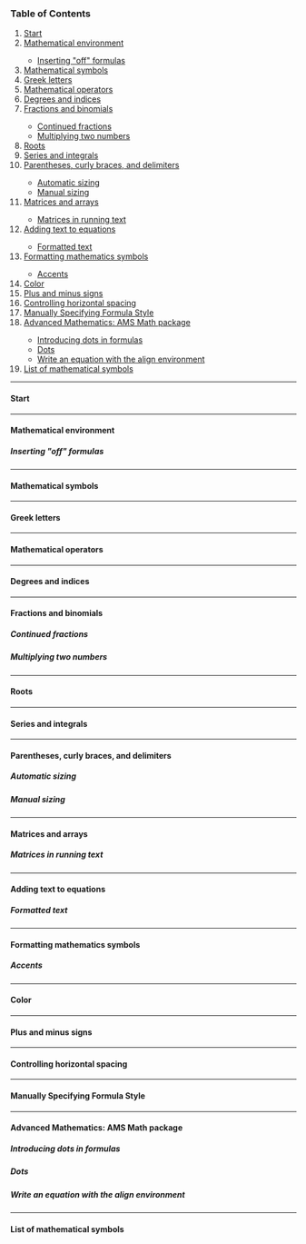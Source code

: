 <!-- Table of Contents -->
<h3>Table of Contents</h3>
<nav>
    <ol>
    	  <li><a href="#start">Start</a></li>
        <li><a href="#mathematical-environment">Mathematical environment</a></li>
        <ul>
            <li><a href="#inserting-off-formulas">Inserting "off" formulas</a></li>
        </ul>
    	  <li><a href="#mathematical-symbols">Mathematical symbols</a></li>
        <li><a href="#greek-letters">Greek letters</a></li>
        <li><a href="#mathematical-operators">Mathematical operators</a></li>
        <li><a href="#degrees-indices">Degrees and indices</a></li>
        <li><a href="#fractions-binomials">Fractions and binomials</a></li>
        <ul>
            <li><a href="#continued-fractions">Continued fractions</a></li>
            <li><a href="#multiplying-two-numbers">Multiplying two numbers</a></li>
        </ul>
        <li><a href="#roots">Roots</a></li>
        <li><a href="#series-integrals">Series and integrals</a></li>
        <li><a href="#parentheses-curly-braces-delimiters">Parentheses, curly braces, and delimiters</a></li>
        <ul>
            <li><a href="#automatic-sizing">Automatic sizing</a></li>
            <li><a href="#manual-sizing">Manual sizing</a></li>
        </ul>
        <li><a href="#matrices-arrays">Matrices and arrays</a></li>
        <ul>
            <li><a href="#matrices-in-running-text">Matrices in running text</a></li>
        </ul>
        <li><a href="#adding-text-to-equations">Adding text to equations</a></li>
        <ul>
            <li><a href="#formatted-text">Formatted text</a></li>
        </ul>
        <li><a href="#formatting-mathematics-symbols">Formatting mathematics symbols</a></li>
        <ul>
            <li><a href="#accents">Accents</a></li>
        </ul>
        <li><a href="#color">Color</a></li>
        <li><a href="#plus-minus-signs">Plus and minus signs</a></li>
        <li><a href="#controlling-horizontal-spacing">Controlling horizontal spacing</a></li>
        <li><a href="#manually-specifying-formula-style">Manually Specifying Formula Style</a></li>
        <li><a href="#advanced-mathematics">Advanced Mathematics: AMS Math package</a></li>
        <ul>
            <li><a href="#introducing-dots-in-formulas">Introducing dots in formulas</a></li>
            <li><a href="#dots">Dots</a></li>
            <li><a href="#align-environment">Write an equation with the align environment</a></li>
        </ul>
        <li><a href="#list-of-mathematical-symbols">List of mathematical symbols</a></li>
    </ol>
</nav>

---

<!-- Start -->
<h4 id="start">Start</h4>

---

<!-- Mathematical environment -->
<h4 id="mathematical-environment">Mathematical environment</h4>

<!-- Inserting "off" formulas -->
<h5 id="face-smiling">Inserting "off" formulas</h5>

---

<!-- Mathematical symbols -->
<h4 id="mathematical-symbols">Mathematical symbols</h4>

---

<!-- Greek letters -->
<h4 id="greek-letters">Greek letters</h4>

---

<!-- Mathematical operators -->
<h4 id="mathematical-operators">Mathematical operators</h4>

---

<!-- Degrees and indices -->
<h4 id="degrees-indices">Degrees and indices</h4>

---

<!-- Fractions and binomials -->
<h4 id="fractions-binomials">Fractions and binomials</h4>

<!-- Continued fractions -->
<h5 id="continued-fractions">Continued fractions</h5>

<!-- Multiplying two numbers -->
<h5 id="multiplying-two-numbers">Multiplying two numbers</h5>

---

<!-- Roots -->
<h4 id="roots">Roots</h4>

---

<!-- Series and integrals -->
<h4 id="series-integrals">Series and integrals</h4>

---

<!-- Parentheses, curly braces, and delimiters -->
<h4 id="parentheses-curly-braces-delimiters">Parentheses, curly braces, and delimiters</h4>

<!-- Automatic sizing -->
<h5 id="automatic-sizing">Automatic sizing</h5>

<!-- Manual sizing -->
<h5 id="manual-sizing">Manual sizing</h5>

---

<!-- Matrices and arrays -->
<h4 id="matrices-arrays">Matrices and arrays</h4>

<!-- Matrices in running text -->
<h5 id="matrices-in-running-text">Matrices in running text</h5>

---

<!-- Adding text to equations -->
<h4 id="adding-text-to-equations">Adding text to equations</h4>

<!-- Formatted text -->
<h5 id="formatted-text">Formatted text</h5>

---

<!-- Formatting mathematics symbols -->
<h4 id="formatting-mathematics-symbols">Formatting mathematics symbols</h4>

<!-- Accents -->
<h5 id="accents">Accents</h5>

---

<!-- Color -->
<h4 id="color">Color</h4>

---

<!-- Plus and minus signs -->
<h4 id="plus-minus-signs">Plus and minus signs</h4>

---

<!-- Controlling horizontal spacing -->
<h4 id="controlling-horizontal-spacing">Controlling horizontal spacing</h4>

---

<!-- Manually Specifying Formula Style -->
<h4 id="manually-specifying-formula-style">Manually Specifying Formula Style</h4>

---

<!-- Advanced Mathematics: AMS Math package -->
<h4 id="advanced-mathematics">Advanced Mathematics: AMS Math package</h4>

<!-- introducing-dots-in-formulas -->
<h5 id="formatted-text">Introducing dots in formulas</h5>

<!-- Dots -->
<h5 id="dots">Dots</h5>

<!-- Write an equation with the align environment -->
<h5 id="align-environment">Write an equation with the align environment</h5>

---

<!-- List of mathematical symbols -->
<h4 id="list-of-mathematical-symbols">List of mathematical symbols</h4>
